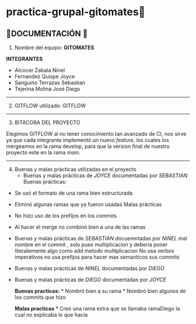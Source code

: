 # practica-grupal-gitomates🍅

## 🍅DOCUMENTACIÓN 🍅

1. Nombre del equipo: **GITOMATES**
   
**INTEGRANTES**
- Alcocer Zabala Ninel 
- Fernandez Quispe Joyce 
- Sanguino Terrazas Sebastian
- Tejerina Molina José Diego
---
    
2. GITFLOW utilizado: GITFLOW 
---

3. BITACORA DEL PROYECTO
   
Elegimos GITFLOW al no tener conocimiento tan avanzado de CI, nos sirve ya que cada integrante implementó un nuevo *feature*, los cuales los mergeamos en la rama develop, para que la version final de nuestro proyecto este en la rama *main*. 




---
4. Buenas y malas prácticas utilizadas en el proyecto
     - Buenas y malas prácticas de *JOYCE* documentadas por *SEBASTIAN*
       Buenas prácticas:
- Se usó el formato de una rama bien estructurada
- Eliminó algunas ramas que ya fueron usadas
Malas prácticas
- No hizo uso de los prefijos en los commits 
- Al hacer el merge no combinó bien a una de las ramas

- Buenas y malas prácticas de *SEBASTIAN* docuemntadas por *NINEL*
mal nombre en el commit , solo puse multiplicacion y deberia poner literalemente algo como add metodo multiplicacion
No usa verbos imperativos
no usa prefijos para hacer mas semanticos sus commits

- Buenas y malas prácticas de *NINEL* documentadas por *DIEGO*
       
- Buenas y malas prácticas de *DIEGO* documentadas por *JOYCE*

   **Buenas practicas:** 
         * Nombró bien a su rama
         * Nombró bien algunos de los commits que hizo
  
   **Malas practicas**
         * Creó una rama extra que se llamaba ramaDiego la cual no explicaba lo que hacía
             


